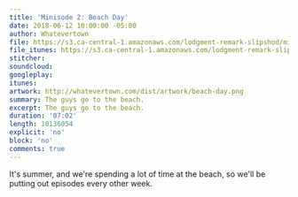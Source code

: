 ```yaml
---
title: 'Minisode 2: Beach Day'
date: 2018-06-12 10:00:00 -05:00
author: Whatevertown
file: https://s3.ca-central-1.amazonaws.com/lodgment-remark-slipshod/mini002.mp3
file_itunes: https://s3.ca-central-1.amazonaws.com/lodgment-remark-slipshod/mini002.m4a
stitcher:
soundcloud:
googleplay:
itunes:
artwork: http://whatevertown.com/dist/artwork/beach-day.png
summary: The guys go to the beach.
excerpt: The guys go to the beach.
duration: '07:02'
length: 10136054
explicit: 'no'
block: 'no'
comments: true
---
```


It's summer, and we're spending a lot of time at the beach, so we'll be putting out episodes every other week.

